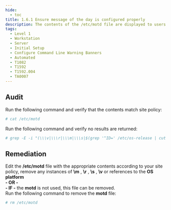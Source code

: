 ```yaml
---
hide:
  - toc
title: 1.6.1 Ensure message of the day is configured properly
description: The contents of the /etc/motd file are displayed to users after login and function as a message of the day for authenticated users. Unix-based systems have typically displayed information about the OS release and patch level upon logging in to the system. This information can be useful to developers who are developing software for a particular OS platform. If mingetty(8) supports the following options, they display operating system information = \m - machine architecture \r - operating system release \s - operating system name \v - operating system version
tags:
  - Level 1
  - Workstation
  - Server
  - Initial Setup
  - Configure Command Line Warning Banners
  - Automated
  - T1082
  - T1592
  - T1592.004
  - TA0007
---
```


## Audit
Run the following command and verify that the contents match site policy:
```bash
# cat /etc/motd
```

Run the following command and verify no results are returned:
```bash
# grep -E -i "(\\\v|\\\r|\\\m|\\\s|$(grep '^ID=' /etc/os-release | cut -d= -f2 | sed -e 's/"//g'))" /etc/motd
```

## Remediation
Edit the **/etc/motd** file with the appropriate contents according to your site policy, remove any instances of **\m** , **\r** , **\s** , **\v** or references to the **OS platform**  
**- OR -**   
**- IF -** the **motd** is not used, this file can be removed.  
Run the following command to remove the **motd** file:
```bash
# rm /etc/motd
```
